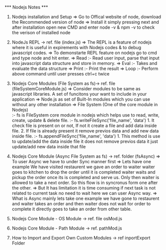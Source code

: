 *** Nodejs Notes ***
1. Nodejs installation and Setup
=> Go to Offical website of node, download the Recommended version of node
=> Install it simply pressing next and after installation open new CMD and 
enter node -v & npm -v to check the verison of installed node 

1. NodeJs REPL -> ref. file (index.js)
=> The REPL is a feature of nodejs where it is useful in expirements
with Nodejs codes & to debug javascript codes.
=> To demonstarte REPL feature on nodejs go to cmd and type node and hit enter. 
=> Read :- Read user input, parse that input into javascript data structure 
        and store in memory.
=> Eval :- Takes and evaluate the data structure
=> Print :- Print the result
=> Loop :- Perform above command until user presses ctrl+c twice
 

2. Nodejs Core Modules (File System as fs)-> ref. file (fileSystemCoreModule.js)
=> Consider modules to be same as javascript libraries. A set of 
funcitons your want to include in your application
=> Node.js as set of Built-In modules which you can use without
any other installation 
=> File System (One of the core module in Nodejs)    
    :- fs is FileSystem core module in nodejs which helps use to read, write, 
    create, update & delete file.
    :-  fs.writeFileSync('file_name', 'data') 
        1. It check file is present on or not, If not it create a file and add data inside file.
        2. If file is already present it remove previos data and add new data inside file.
    :-  fs.appendFileSync('file_name', 'data')
        1. This method is use to update/add the data inside file it does not remove previos data it 
            just update/add new data inside that file      


3. Nodejs Core Module (Async File System as fs) -> ref. folder  (fsAsync)
=> To user Async we have to under Sync manner first
=> Lets have one example We have visited restaurent we gave an order to waiter
waiter goes to kitchen to drop the order until it is completed waiter waits and 
pickup the order once its is completed and serve us. Only then waiter is allowed to 
take a next order. So this flow is in syncronus form one after the other. 
=> But It has limitation it is time consuming if next task is not related to current 
task no need to wait here we can user Async way.
=> What  is Async mainly lets take one example we have gone to restaurent and 
waiter takes an order and then waiter does not wait for order to complete 
it directly goes to take an order from other table.

4. Nodejs Core Module - OS Module -> ref. file osMod.js

5. Nodejs Core Module - Path Module -> ref. pathMod.js

6. How to Import and Export Own Custom Modules -> ref inportExport Folder
